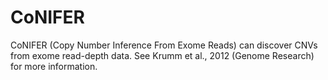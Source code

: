 CoNIFER
=======

CoNIFER (Copy Number Inference From Exome Reads) can discover CNVs from exome read-depth data. See Krumm et al., 2012 (Genome Research) for more information.
